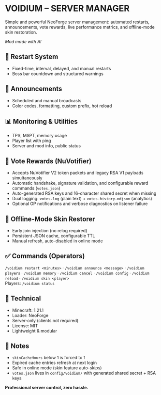 # VOIDIUM – SERVER MANAGER

Simple and powerful NeoForge server management: automated restarts, announcements, vote rewards, live performance metrics, and offline-mode skin restoration.

_Mod made with AI_

## 🔄 Restart System

*   Fixed-time, interval, delayed, and manual restarts
*   Boss bar countdown and structured warnings

## 📢 Announcements

*   Scheduled and manual broadcasts
*   Color codes, formatting, custom prefix, hot reload

## 📊 Monitoring & Utilities

*   TPS, MSPT, memory usage
*   Player list with ping
*   Server and mod info, public status

## 🎁 Vote Rewards (NuVotifier)

*   Accepts NuVotifier V2 token packets and legacy RSA V1 payloads simultaneously
*   Automatic handshake, signature validation, and configurable reward commands (`votes.json`)
*   Auto-generated RSA keys and 16-character shared secret when missing
*   Dual logging: `votes.log` (plain text) + `votes-history.ndjson` (analytics)
*   Optional OP notifications and verbose diagnostics on listener failure

## 🧍 Offline-Mode Skin Restorer

*   Early join injection (no relog required)
*   Persistent JSON cache, configurable TTL
*   Manual refresh, auto-disabled in online mode

## ✅ Commands (Operators)

`/voidium restart <minutes>` · `/voidium announce <message>` · `/voidium players` · `/voidium memory` · `/voidium cancel` · `/voidium config` · `/voidium reload` · `/voidium skin <player>`  
Players: `/voidium status`

## 🔧 Technical

*   Minecraft: 1.21.1
*   Loader: NeoForge
*   Server-only (clients not required)
*   License: MIT
*   Lightweight & modular

## 📌 Notes

*   `skinCacheHours` below 1 is forced to 1
*   Expired cache entries refresh at next login
*   Safe in online mode (skin feature auto-skips)
*   `votes.json` lives in `config/voidium/` with generated shared secret + RSA keys

**Professional server control, zero hassle.**
